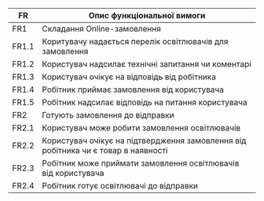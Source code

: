 | FR    | Опис функціональної вимоги  |
|-------|---------------------------- |
| FR1   | Складання Online-замовлення |
| FR1.1 | Коритувачу надається перелік освітлювачів для замовлення |
| FR1.2 | Користувач надсилає технічні запитання чи коментарі |
| FR1.3 | Користувач очікує на відповідь від робітника |
| FR1.4 | Робітник приймає замовлення від користувача |
| FR1.5 | Робітник надсилає відповідь на питання користувача |
| FR2   | Готують замовлення до відправки |
| FR2.1 | Користувач може робити замовлення освітлювачів |
| FR2.2 | Користувач очікує на підтвердження замовлення від робітника чи є товар в наявності |
| FR2.3 | Робітник може приймати замовлення освітлювачів від користувача |
| FR2.4 | Робітник готує освітлювачі до відправки |



